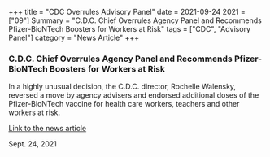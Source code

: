 +++
title = "CDC Overrules Advisory Panel"
date = 2021-09-24
2021 = ["09"]
Summary = "C.D.C. Chief Overrules Agency Panel and Recommends Pfizer-BioNTech Boosters for Workers at Risk"
tags = ["CDC", "Advisory Panel"]
category = "News Article"
+++

### C.D.C. Chief Overrules Agency Panel and Recommends Pfizer-BioNTech Boosters for Workers at Risk

In a highly unusual decision, the C.D.C. director, Rochelle Walensky, reversed a move by agency advisers and endorsed additional doses of the Pfizer-BioNTech vaccine for health care workers, teachers and other workers at risk.

[Link to the news article](https://www.nytimes.com/2021/09/24/world/covid-boosters-vaccine-cdc-director.html)

Sept. 24, 2021
